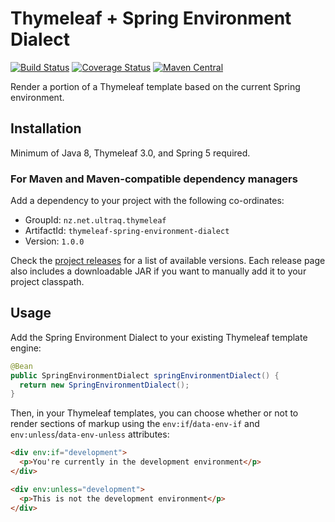 
Thymeleaf + Spring Environment Dialect
======================================

[![Build Status](https://travis-ci.com/ultraq/thymeleaf-spring-environment-dialect.svg)](https://travis-ci.com/ultraq/thymeleaf-spring-environment-dialect)
[![Coverage Status](https://coveralls.io/repos/github/ultraq/thymeleaf-spring-environment-dialect/badge.svg?branch=master)](https://coveralls.io/github/ultraq/thymeleaf-spring-environment-dialect?branch=master)
[![Maven Central](https://img.shields.io/maven-central/v/nz.net.ultraq.thymeleaf/thymeleaf-spring-environment-dialect.svg?maxAge=3600)](http://search.maven.org/#search|ga|1|g%3A%22nz.net.ultraq.thymeleaf%22%20AND%20a%3A%22thymeleaf-spring-environment-dialect%22)

Render a portion of a Thymeleaf template based on the current Spring environment.


Installation
------------

Minimum of Java 8, Thymeleaf 3.0, and Spring 5 required.

### For Maven and Maven-compatible dependency managers

Add a dependency to your project with the following co-ordinates:

 - GroupId: `nz.net.ultraq.thymeleaf`
 - ArtifactId: `thymeleaf-spring-environment-dialect`
 - Version: `1.0.0`

Check the [project releases](https://github.com/ultraq/thymeleaf-spring-environment-dialect/releases)
for a list of available versions.  Each release page also includes a
downloadable JAR if you want to manually add it to your project classpath.


Usage
-----

Add the Spring Environment Dialect to your existing Thymeleaf template engine:

```java
@Bean
public SpringEnvironmentDialect springEnvironmentDialect() {
  return new SpringEnvironmentDialect();
}
```

Then, in your Thymeleaf templates, you can choose whether or not to render
sections of markup using the `env:if`/`data-env-if` and `env:unless`/`data-env-unless`
attributes:

```html
<div env:if="development">
  <p>You're currently in the development environment</p>
</div>

<div env:unless="development">
  <p>This is not the development environment</p>
</div>
```
